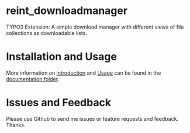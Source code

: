 reint_downloadmanager
======================

TYPO3 Extension: A simple download manager with different views of file collections as downloadable lists.


Installation and Usage
======================

More information on [introduction](Documentation/Introduction/Index.rst) and [Usage](Documentation/User/Index.rst) can be found in the [documentation folder](Documentation/Index.rst).


Issues and Feedback
======================

Please use Github to send me issues or feature requests and feedback. Thanks.

